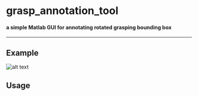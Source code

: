 # grasp_annotation_tool

#### a simple Matlab GUI for annotating rotated grasping bounding box  
------

## Example
![alt text][logo]

[logo]: https://github.gatech.edu/fchu9/grasp_annotation_tool/blob/master/data/example.bmp 

## Usage


